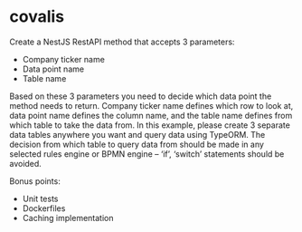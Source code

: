 # covalis

Create a NestJS RestAPI method that accepts 3 parameters:
* Company ticker name
* Data point name
* Table name

Based on these 3 parameters you need to decide which data point the method needs to
return. Company ticker name defines which row to look at, data point name defines the
column name, and the table name defines from which table to take the data from.
In this example, please create 3 separate data tables anywhere you want and query data
using TypeORM.
The decision from which table to query data from should be made in any selected rules
engine or BPMN engine – ‘if’, ‘switch’ statements should be avoided.

Bonus points:
* Unit tests
* Dockerfiles
* Caching implementation
